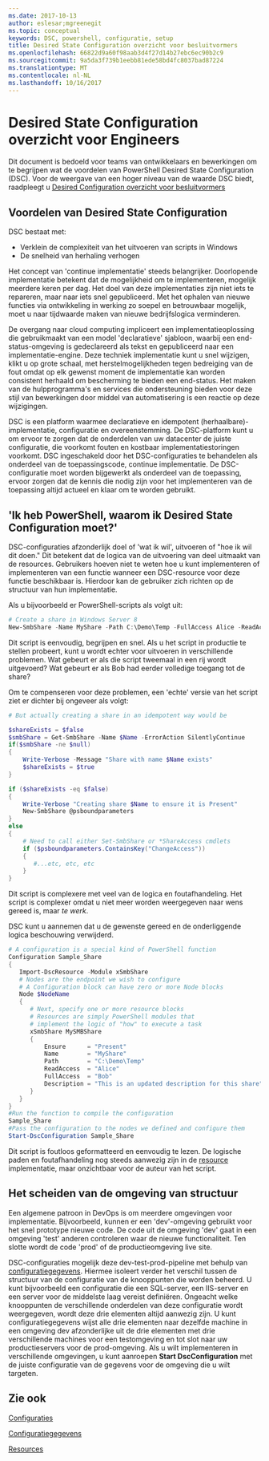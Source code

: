 ```yaml
---
ms.date: 2017-10-13
author: eslesar;mgreenegit
ms.topic: conceptual
keywords: DSC, powershell, configuratie, setup
title: Desired State Configuration overzicht voor besluitvormers
ms.openlocfilehash: 66822d9a60f98aab3d4f27d14b27ebc6ec90b2c9
ms.sourcegitcommit: 9a5da3f739b1eebb81ede58bd4fc8037bad87224
ms.translationtype: MT
ms.contentlocale: nl-NL
ms.lasthandoff: 10/16/2017
---
```

# <a name="desired-state-configuration-overview-for-engineers"></a>Desired State Configuration overzicht voor Engineers

Dit document is bedoeld voor teams van ontwikkelaars en bewerkingen om te begrijpen wat de voordelen van PowerShell Desired State Configuration (DSC).
Voor de weergave van een hoger niveau van de waarde DSC biedt, raadpleegt u [Desired Configuration overzicht voor besluitvormers](decisionMaker.md)

## <a name="benefits-of-desired-state-configuration"></a>Voordelen van Desired State Configuration

DSC bestaat met:

- Verklein de complexiteit van het uitvoeren van scripts in Windows
- De snelheid van herhaling verhogen

Het concept van 'continue implementatie' steeds belangrijker.
Doorlopende implementatie betekent dat de mogelijkheid om te implementeren, mogelijk meerdere keren per dag.
Het doel van deze implementaties zijn niet iets te repareren, maar naar iets snel gepubliceerd.
Met het ophalen van nieuwe functies via ontwikkeling in werking zo soepel en betrouwbaar mogelijk, moet u naar tijdwaarde maken van nieuwe bedrijfslogica verminderen.

De overgang naar cloud computing impliceert een implementatieoplossing die gebruikmaakt van een model 'declaratieve' sjabloon, waarbij een end-status-omgeving is gedeclareerd als tekst en gepubliceerd naar een implementatie-engine.
Deze techniek implementatie kunt u snel wijzigen, klikt u op grote schaal, met herstelmogelijkheden tegen bedreiging van de fout omdat op elk gewenst moment de implementatie kan worden consistent herhaald om bescherming te bieden een end-status.
Het maken van de hulpprogramma's en services die ondersteuning bieden voor deze stijl van bewerkingen door middel van automatisering is een reactie op deze wijzigingen.

DSC is een platform waarmee declaratieve en idempotent (herhaalbare)-implementatie, configuratie en overeenstemming.
De DSC-platform kunt u om ervoor te zorgen dat de onderdelen van uw datacenter de juiste configuratie, die voorkomt fouten en kostbaar implementatiestoringen voorkomt.
DSC ingeschakeld door het DSC-configuraties te behandelen als onderdeel van de toepassingscode, continue implementatie.
De DSC-configuratie moet worden bijgewerkt als onderdeel van de toepassing, ervoor zorgen dat de kennis die nodig zijn voor het implementeren van de toepassing altijd actueel en klaar om te worden gebruikt.

## <a name="i-have-powershell-why-do-i-need-desired-state-configuration"></a>'Ik heb PowerShell, waarom ik Desired State Configuration moet?'

DSC-configuraties afzonderlijk doel of 'wat ik wil', uitvoeren of "hoe ik wil dit doen."
Dit betekent dat de logica van de uitvoering van deel uitmaakt van de resources.
Gebruikers hoeven niet te weten hoe u kunt implementeren of implementeren van een functie wanneer een DSC-resource voor deze functie beschikbaar is.
Hierdoor kan de gebruiker zich richten op de structuur van hun implementatie.

Als u bijvoorbeeld er PowerShell-scripts als volgt uit:
```powershell
# Create a share in Windows Server 8
New-SmbShare -Name MyShare -Path C:\Demo\Temp -FullAccess Alice -ReadAccess Bob
```
Dit script is eenvoudig, begrijpen en snel.
Als u het script in productie te stellen probeert, kunt u wordt echter voor uitvoeren in verschillende problemen.
Wat gebeurt er als die script tweemaal in een rij wordt uitgevoerd?
Wat gebeurt er als Bob had eerder volledige toegang tot de share?

Om te compenseren voor deze problemen, een 'echte' versie van het script ziet er dichter bij ongeveer als volgt:
```powershell
# But actually creating a share in an idempotent way would be

$shareExists = $false
$smbShare = Get-SmbShare -Name $Name -ErrorAction SilentlyContinue
if($smbShare -ne $null)
{
    Write-Verbose -Message "Share with name $Name exists"
    $shareExists = $true
}

if ($shareExists -eq $false)
{
    Write-Verbose "Creating share $Name to ensure it is Present"
    New-SmbShare @psboundparameters
}
else
{
    # Need to call either Set-SmbShare or *ShareAccess cmdlets
    if ($psboundparameters.ContainsKey("ChangeAccess"))
    {
       #...etc, etc, etc
    }
}
```

Dit script is complexere met veel van de logica en foutafhandeling.
Het script is complexer omdat u niet meer worden weergegeven naar wens gereed is, maar *te werk*.

DSC kunt u aannemen dat u de gewenste gereed en de onderliggende logica beschouwing verwijderd.

```powershell
# A configuration is a special kind of PowerShell function
Configuration Sample_Share
{
   Import-DscResource -Module xSmbShare
   # Nodes are the endpoint we wish to configure
   # A Configuration block can have zero or more Node blocks
   Node $NodeName
   {
      # Next, specify one or more resource blocks
      # Resources are simply PowerShell modules that
      # implement the logic of "how" to execute a task
      xSmbShare MySMBShare
      {
          Ensure      = "Present" 
          Name        = "MyShare"
          Path        = "C:\Demo\Temp"  
          ReadAccess  = "Alice"
          FullAccess  = "Bob"
          Description = "This is an updated description for this share"
      }
   }
} 
#Run the function to compile the configuration
Sample_Share
#Pass the configuration to the nodes we defined and configure them
Start-DscConfiguration Sample_Share
```

Dit script is foutloos geformatteerd en eenvoudig te lezen.
De logische paden en foutafhandeling nog steeds aanwezig zijn in de [resource](resources.md) implementatie, maar onzichtbaar voor de auteur van het script.

## <a name="separating-environment-from-structure"></a>Het scheiden van de omgeving van structuur

Een algemene patroon in DevOps is om meerdere omgevingen voor implementatie.
Bijvoorbeeld, kunnen er een 'dev'-omgeving gebruikt voor het snel prototype nieuwe code.
De code uit de omgeving 'dev' gaat in een omgeving 'test' anderen controleren waar de nieuwe functionaliteit.
Ten slotte wordt de code 'prod' of de productieomgeving live site.

DSC-configuraties mogelijk deze dev-test-prod-pipeline met behulp van [configuratiegegevens](configData.md).
Hiermee isoleert verder het verschil tussen de structuur van de configuratie van de knooppunten die worden beheerd.
U kunt bijvoorbeeld een configuratie die een SQL-server, een IIS-server en een server voor de middelste laag vereist definiëren.
Ongeacht welke knooppunten de verschillende onderdelen van deze configuratie wordt weergegeven, wordt deze drie elementen altijd aanwezig zijn.
U kunt configuratiegegevens wijst alle drie elementen naar dezelfde machine in een omgeving dev afzonderlijke uit de drie elementen met drie verschillende machines voor een testomgeving en tot slot naar uw productieservers voor de prod-omgeving.
Als u wilt implementeren in verschillende omgevingen, u kunt aanroepen **Start DscConfiguration** met de juiste configuratie van de gegevens voor de omgeving die u wilt targeten.

## <a name="see-also"></a>Zie ook

[Configuraties](configurations.md)

[Configuratiegegevens](configData.md)

[Resources](resources.md)
